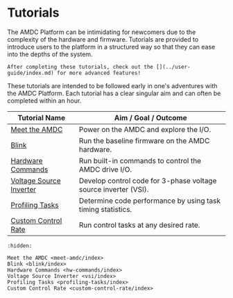 # Tutorials

The AMDC Platform can be intimidating for newcomers due to the complexity of the hardware and firmware.
Tutorials are provided to introduce users to the platform in a structured way so that they can ease into the depths of the system.

```{seealso}
After completing these tutorials, check out the [](../user-guide/index.md) for more advanced features!
```

These tutorials are intended to be followed early in one's adventures with the AMDC Platform.
Each tutorial has a clear singular aim and can often be completed within an hour.

| Tutorial Name | Aim / Goal / Outcome |
|---|---|
| [Meet the AMDC](meet-amdc/index.md) | Power on the AMDC and explore the I/O. |
| [Blink](blink/index.md) | Run the baseline firmware on the AMDC hardware. |
| [Hardware Commands](hw-commands/index.md) | Run built-in commands to control the AMDC drive I/O. |
| [Voltage Source Inverter](vsi/index.md) | Develop control code for 3-phase voltage source inverter (VSI). |
| [Profiling Tasks](profiling-tasks/index.md) | Determine code performance by using task timing statistics. |
| [Custom Control Rate](custom-control-rate/index.md) | Run control tasks at any desired rate. |

```{toctree}
:hidden:

Meet the AMDC <meet-amdc/index>
Blink <blink/index>
Hardware Commands <hw-commands/index>
Voltage Source Inverter <vsi/index>
Profiling Tasks <profiling-tasks/index>
Custom Control Rate <custom-control-rate/index>
```
